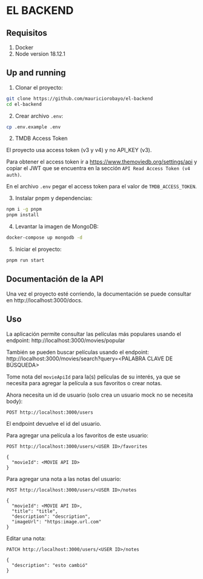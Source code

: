 # EL BACKEND

## Requisitos

1. Docker
2. Node version 18.12.1

## Up and running

1. Clonar el proyecto:

```sh
git clone https://github.com/mauriciorobayo/el-backend
cd el-backend
```

2. Crear archivo `.env`:

```sh
cp .env.example .env
```

2. TMDB Access Token

El proyecto usa access token (v3 y v4) y no API_KEY (v3).

Para obtener el access token ir a https://www.themoviedb.org/settings/api y copiar el JWT que se encuentra en la sección `API Read Access Token (v4 auth)`.

En el archivo `.env` pegar el access token para el valor de `TMDB_ACCESS_TOKEN`.

3. Instalar pnpm y dependencias:

```sh
npm i -g pnpm
pnpm install
```

4. Levantar la imagen de MongoDB:

```sh
docker-compose up mongodb -d
```

5. Iniciar el proyecto:

```sh
pnpm run start
```

## Documentación de la API

Una vez el proyecto esté corriendo, la documentación se puede consultar en http://localhost:3000/docs.

## Uso

La aplicación permite consultar las películas más populares usando el endpoint: http://localhost:3000/movies/popular

También se pueden buscar películas usando el endpoint: http://localhost:3000/movies/search?query=<PALABRA CLAVE DE BÚSQUEDA>

Tome nota del `movieApiId` para la(s) películas de su interés, ya que se necesita para agregar la película a sus favoritos o crear notas.

Ahora necesita un id de usuario (solo crea un usuario mock no se necesita body):

```http
POST http://localhost:3000/users
```

El endpoint devuelve el id del usuario.

Para agregar una película a los favoritos de este usuario:

```http
POST http://localhost:3000/users/<USER ID>/favorites

{
  "movieId": <MOVIE API ID>
}
```

Para agregar una nota a las notas del usuario:

```http
POST http://localhost:3000/users/<USER ID>/notes

{
  "movieId": <MOVIE API ID>,
  "title": "title",
  "description": "description",
  "imageUrl": "https:image.url.com"
}
```

Editar una nota:

```http
PATCH http://localhost:3000/users/<USER ID>/notes

{
  "description": "esto cambió"
}
```
